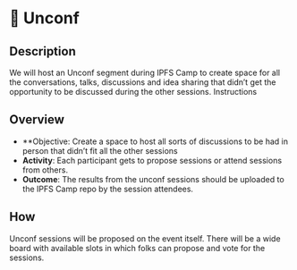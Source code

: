 # 🧩 Unconf

## Description

We will host an Unconf segment during IPFS Camp to create space for all the conversations, talks, discussions and idea sharing that didn’t get the opportunity to be discussed during the other sessions. 
Instructions

## Overview

- **Objective: Create a space to host all sorts of discussions to be had in person that didn’t fit all the other sessions
- **Activity**: Each participant gets to propose sessions or attend sessions from others.
- **Outcome**: The results from the unconf sessions should be uploaded to the IPFS Camp repo by the session attendees.

## How

Unconf sessions will be proposed on the event itself. There will be a wide board with available slots in which folks can propose and vote for the sessions.
